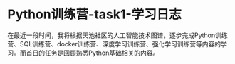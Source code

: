 # Python训练营-task1-学习日志

在最近一段时间，我将根据天池社区的人工智能技术图谱，逐步完成Python训练营、SQL训练营、docker训练营、深度学习训练营、强化学习训练营等内容的学习。而首日的任务是回顾熟悉Python基础相关的内容。


